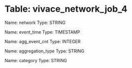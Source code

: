 Table: vivace_network_job_4
===========================

Name: network
Type: STRING

Name: event_time
Type: TIMESTAMP

Name: agg_event_cnt
Type: INTEGER

Name: aggregation_type
Type: STRING

Name: category
Type: STRING

